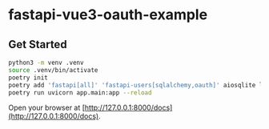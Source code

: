 # fastapi-vue3-oauth-example

## Get Started

```sh
python3 -m venv .venv
source .venv/bin/activate
poetry init
poetry add 'fastapi[all]' 'fastapi-users[sqlalchemy,oauth]' aiosqlite loguru python-decouple
poetry run uvicorn app.main:app --reload
```

Open your browser at [http://127.0.0.1:8000/docs](http://127.0.0.1:8000/docs).

